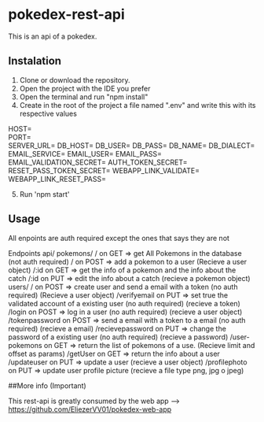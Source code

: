 # pokedex-rest-api
This is an api of a pokedex. 


## Instalation 

1. Clone or download the repository. 
2. Open the project with the IDE you prefer
3. Open the terminal and run "npm install"
4. Create in the root of the project a file named ".env" and write this with its respective values

HOST=                                          
PORT=                       
SERVER_URL=
DB_HOST=
DB_USER=
DB_PASS=
DB_NAME=
DB_DIALECT=
EMAIL_SERVICE=
EMAIL_USER=
EMAIL_PASS=
EMAIL_VALIDATION_SECRET=
AUTH_TOKEN_SECRET=
RESET_PASS_TOKEN_SECRET=
WEBAPP_LINK_VALIDATE=
WEBAPP_LINK_RESET_PASS=

5. Run 'npm start' 

## Usage 

All enpoints are auth required except the ones that says they are not

Endpoints 
api/ 
   pokemons/
           / on GET => get All Pokemons in the database (not auth required)
           / on POST => add a pokemon to a user  (Recieve a user object)
           /:id on GET => get the info of a pokemon and the info about the catch 
           /:id on PUT => edit the info about a catch (recieve a pokemon object)
      users/
           / on POST => create  user and send a email with a token (no auth required) (Recieve a user object)
           /verifyemail on PUT => set true the validated account of a existing user (no auth required) (recieve a token)
           /login on POST => log in a user (no auth required) (recieve a user object)
           /tokenpassword on POST => send a email with a token to a email (no auth required) (recieve a email)
           /recievepassword on PUT => change the password of a existing user (no auth required) (recieve a password)
           /user-pokemons on GET => return the list of pokemons of a use. (Recieve limit and offset as params)
           /getUser on GET => return the info about a user 
           /updateuser on PUT => update a user (recieve a user object)
           /profilephoto on PUT => update user profile picture (recieve a file type png, jpg o jpeg)
 
 ##More info (Important)
 
 This rest-api is greatly consumed by the web app --> https://github.com/EliezerVV01/pokedex-web-app
           
         

